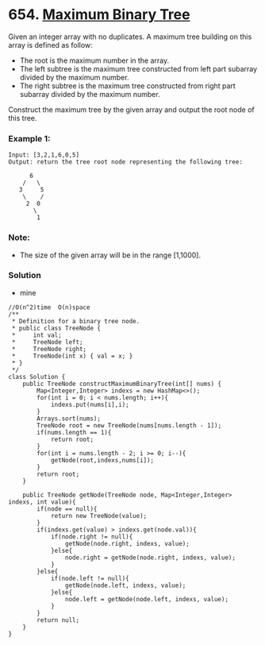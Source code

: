 # 654. [Maximum Binary Tree](https://leetcode.com/problems/maximum-binary-tree/)

Given an integer array with no duplicates. A maximum tree building on this array is defined as follow:
* The root is the maximum number in the array.
* The left subtree is the maximum tree constructed from left part subarray divided by the maximum number.
* The right subtree is the maximum tree constructed from right part subarray divided by the maximum number.

Construct the maximum tree by the given array and output the root node of this tree.

### Example 1:
    Input: [3,2,1,6,0,5]
    Output: return the tree root node representing the following tree:

          6
        /   \
       3     5
        \    / 
         2  0   
           \
            1

### Note:
* The size of the given array will be in the range [1,1000].


### Solution

* mine 
```
//O(n^2)time  O(n)space 
/**
 * Definition for a binary tree node.
 * public class TreeNode {
 *     int val;
 *     TreeNode left;
 *     TreeNode right;
 *     TreeNode(int x) { val = x; }
 * }
 */
class Solution {
    public TreeNode constructMaximumBinaryTree(int[] nums) {
        Map<Integer,Integer> indexs = new HashMap<>();
        for(int i = 0; i < nums.length; i++){
            indexs.put(nums[i],i);
        }
        Arrays.sort(nums);
        TreeNode root = new TreeNode(nums[nums.length - 1]);
        if(nums.length == 1){
            return root;
        }
        for(int i = nums.length - 2; i >= 0; i--){
            getNode(root,indexs,nums[i]);
        }
        return root;
    }
    
    public TreeNode getNode(TreeNode node, Map<Integer,Integer> indexs, int value){
        if(node == null){
            return new TreeNode(value);
        }
        if(indexs.get(value) > indexs.get(node.val)){
            if(node.right != null){
                getNode(node.right, indexs, value);
            }else{
                node.right = getNode(node.right, indexs, value);
            }
        }else{
            if(node.left != null){
                getNode(node.left, indexs, value);
            }else{
                node.left = getNode(node.left, indexs, value);
            }    
        }
        return null;
    }
}
```
